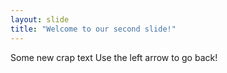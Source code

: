 ```yaml
---
layout: slide
title: "Welcome to our second slide!"
---
```

Some new crap text
Use the left arrow to go back!
